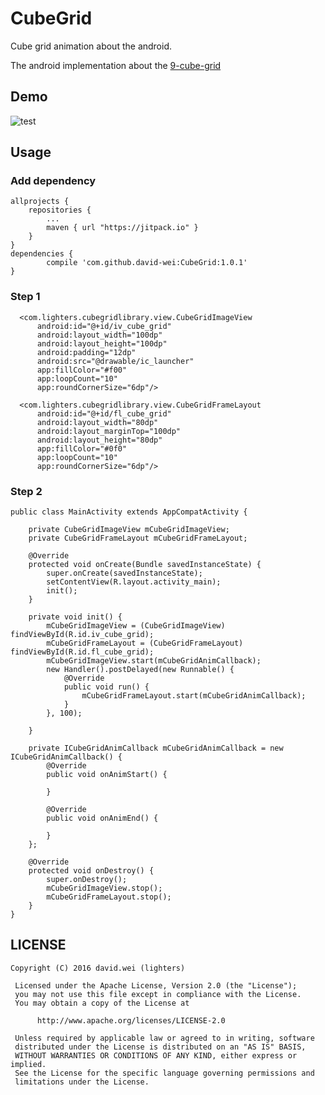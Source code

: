 # CubeGrid
Cube grid animation about the android.

The android implementation about the [9-cube-grid](https://github.com/tobiasahlin/SpinKit/blob/master/examples/9-cube-grid.html)

## Demo
![test](http://7xpyth.com1.z0.glb.clouddn.com/cube.gif)

## Usage
### Add dependency
	allprojects {
		repositories {
			...
			maven { url "https://jitpack.io" }
		}
	}
	dependencies {
	        compile 'com.github.david-wei:CubeGrid:1.0.1'
	}
	
### Step 1
```
  <com.lighters.cubegridlibrary.view.CubeGridImageView
      android:id="@+id/iv_cube_grid"
      android:layout_width="100dp"
      android:layout_height="100dp"
      android:padding="12dp"
      android:src="@drawable/ic_launcher"
      app:fillColor="#f00"
      app:loopCount="10"
      app:roundCornerSize="6dp"/>

  <com.lighters.cubegridlibrary.view.CubeGridFrameLayout
      android:id="@+id/fl_cube_grid"
      android:layout_width="80dp"
      android:layout_marginTop="100dp"
      android:layout_height="80dp"
      app:fillColor="#0f0"
      app:loopCount="10"
      app:roundCornerSize="6dp"/>
```
### Step 2
```
public class MainActivity extends AppCompatActivity {

    private CubeGridImageView mCubeGridImageView;
    private CubeGridFrameLayout mCubeGridFrameLayout;

    @Override
    protected void onCreate(Bundle savedInstanceState) {
        super.onCreate(savedInstanceState);
        setContentView(R.layout.activity_main);
        init();
    }

    private void init() {
        mCubeGridImageView = (CubeGridImageView) findViewById(R.id.iv_cube_grid);
        mCubeGridFrameLayout = (CubeGridFrameLayout) findViewById(R.id.fl_cube_grid);
        mCubeGridImageView.start(mCubeGridAnimCallback);
        new Handler().postDelayed(new Runnable() {
            @Override
            public void run() {
                mCubeGridFrameLayout.start(mCubeGridAnimCallback);
            }
        }, 100);

    }

    private ICubeGridAnimCallback mCubeGridAnimCallback = new ICubeGridAnimCallback() {
        @Override
        public void onAnimStart() {

        }

        @Override
        public void onAnimEnd() {

        }
    };

    @Override
    protected void onDestroy() {
        super.onDestroy();
        mCubeGridImageView.stop();
        mCubeGridFrameLayout.stop();
    }
}
```

## LICENSE

```
Copyright (C) 2016 david.wei (lighters)
 
 Licensed under the Apache License, Version 2.0 (the "License");
 you may not use this file except in compliance with the License.
 You may obtain a copy of the License at
 
      http://www.apache.org/licenses/LICENSE-2.0
 
 Unless required by applicable law or agreed to in writing, software
 distributed under the License is distributed on an "AS IS" BASIS,
 WITHOUT WARRANTIES OR CONDITIONS OF ANY KIND, either express or implied.
 See the License for the specific language governing permissions and
 limitations under the License.
 